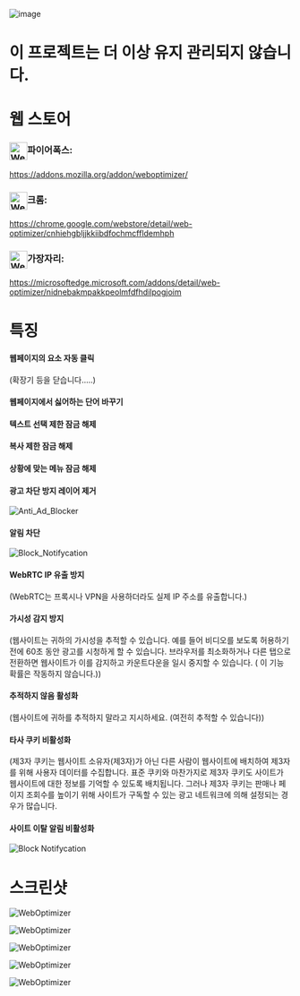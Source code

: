 ![image](chrome/icons/icon.png)

# 이 프로젝트는 더 이상 유지 관리되지 않습니다.

# 웹 스토어

### <img src="webstore/images/firefox.png" width="32" height="32" alt="WebOptimizer Firefox" align="center" />파이어폭스:

<https://addons.mozilla.org/addon/weboptimizer/>

### <img src="webstore/images/chrome.png" width="32" height="32" alt="WebOptimizer Chrome" align="center" />크롬:

<https://chrome.google.com/webstore/detail/web-optimizer/cnhiehgbljjkkiibdfochmcffldemhph>

### <img src="webstore/images/edge.png" width="32" height="32" alt="WebOptimizer Edge" align="center" />가장자리:

<https://microsoftedge.microsoft.com/addons/detail/web-optimizer/nidnebakmpakkpeolmfdfhdilpogjoim>

# 특징

#### 웹페이지의 요소 자동 클릭

(확장기 등을 닫습니다.....)

#### 웹페이지에서 싫어하는 단어 바꾸기

#### 텍스트 선택 제한 잠금 해제

#### 복사 제한 잠금 해제

#### 상황에 맞는 메뉴 잠금 해제

#### 광고 차단 방지 레이어 제거

![Anti_Ad_Blocker](chrome/images/anti_adblock.png)

#### 알림 차단

![Block_Notifycation](chrome/images/notification.png)

#### WebRTC IP 유출 방지

(WebRTC는 프록시나 VPN을 사용하더라도 실제 IP 주소를 유출합니다.)

#### 가시성 감지 방지

(웹사이트는 귀하의 가시성을 추적할 수 있습니다. 예를 들어 비디오를 보도록 허용하기 전에 60초 동안 광고를 시청하게 할 수 있습니다. 브라우저를 최소화하거나 다른 탭으로 전환하면 웹사이트가 이를 감지하고 카운트다운을 일시 중지할 수 있습니다. ( 이 기능 확률은 작동하지 않습니다.))

#### 추적하지 않음 활성화

(웹사이트에 귀하를 추적하지 말라고 지시하세요. (여전히 추적할 수 있습니다))

#### 타사 쿠키 비활성화

(제3자 쿠키는 웹사이트 소유자(제3자)가 아닌 다른 사람이 웹사이트에 배치하여 제3자를 위해 사용자 데이터를 수집합니다. 표준 쿠키와 마찬가지로 제3자 쿠키도 사이트가 웹사이트에 대한 정보를 기억할 수 있도록 배치됩니다. 그러나 제3자 쿠키는 판매나 페이지 조회수를 높이기 위해 사이트가 구독할 수 있는 광고 네트워크에 의해 설정되는 경우가 많습니다.

#### 사이트 이탈 알림 비활성화

![Block Notifycation](chrome/images/leave_this_site.png)

# 스크린샷

![WebOptimizer](screenshots/1.png)

![WebOptimizer](screenshots/2.png)

![WebOptimizer](screenshots/3.png)

![WebOptimizer](screenshots/auto_click.png)

![WebOptimizer](screenshots/replace_words_google.png)
